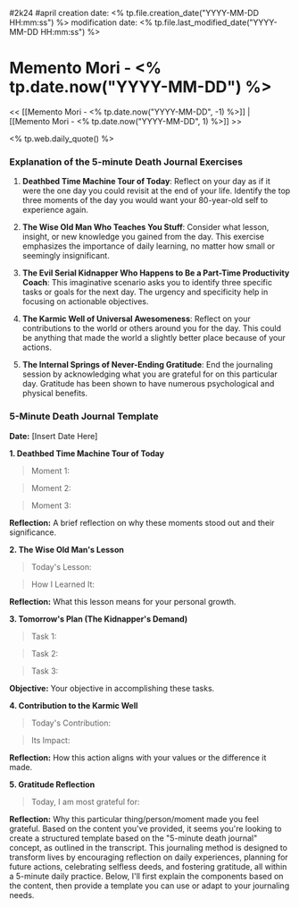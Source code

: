 #2k24 #april
creation date: <% tp.file.creation_date("YYYY-MM-DD HH:mm:ss") %>
modification date: <% tp.file.last_modified_date("YYYY-MM-DD HH:mm:ss") %>
# Memento Mori - <% tp.date.now("YYYY-MM-DD") %>

<< [[Memento Mori - <% tp.date.now("YYYY-MM-DD", -1) %>]] | [[Memento Mori - <% tp.date.now("YYYY-MM-DD", 1) %>]] >>

<% tp.web.daily_quote() %>
### Explanation of the 5-minute Death Journal Exercises

1. **Deathbed Time Machine Tour of Today**: Reflect on your day as if it were the one day you could revisit at the end of your life. Identify the top three moments of the day you would want your 80-year-old self to experience again.

2. **The Wise Old Man Who Teaches You Stuff**: Consider what lesson, insight, or new knowledge you gained from the day. This exercise emphasizes the importance of daily learning, no matter how small or seemingly insignificant.

3. **The Evil Serial Kidnapper Who Happens to Be a Part-Time Productivity Coach**: This imaginative scenario asks you to identify three specific tasks or goals for the next day. The urgency and specificity help in focusing on actionable objectives.

4. **The Karmic Well of Universal Awesomeness**: Reflect on your contributions to the world or others around you for the day. This could be anything that made the world a slightly better place because of your actions.

5. **The Internal Springs of Never-Ending Gratitude**: End the journaling session by acknowledging what you are grateful for on this particular day. Gratitude has been shown to have numerous psychological and physical benefits.

### 5-Minute Death Journal Template

**Date:** [Insert Date Here]

**1. Deathbed Time Machine Tour of Today**
> Moment 1: 

>Moment 2: 

>Moment 3: 

**Reflection:** A brief reflection on why these moments stood out and their significance.

> 

**2. The Wise Old Man's Lesson**

>Today's Lesson: 

>How I Learned It: 

**Reflection:** What this lesson means for your personal growth.
> 

**3. Tomorrow's Plan (The Kidnapper's Demand)**

>Task 1: 

>Task 2: 

>Task 3: 

**Objective:** Your objective in accomplishing these tasks.

**4. Contribution to the Karmic Well**

>Today's Contribution: 

>Its Impact: 

**Reflection:** How this action aligns with your values or the difference it made.
> 

**5. Gratitude Reflection**

> Today, I am most grateful for: 

**Reflection:** Why this particular thing/person/moment made you feel grateful. Based on the content you've provided, it seems you're looking to create a structured template based on the "5-minute death journal" concept, as outlined in the transcript. This journaling method is designed to transform lives by encouraging reflection on daily experiences, planning for future actions, celebrating selfless deeds, and fostering gratitude, all within a 5-minute daily practice. Below, I'll first explain the components based on the content, then provide a template you can use or adapt to your journaling needs.

> 